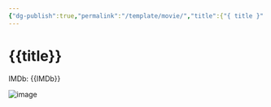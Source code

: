 ```yaml
---
{"dg-publish":true,"permalink":"/template/movie/","title":{"{ title }":null}}
---
```



# {{title}}

IMDb: {{IMDb}}

![image]({{image}})
